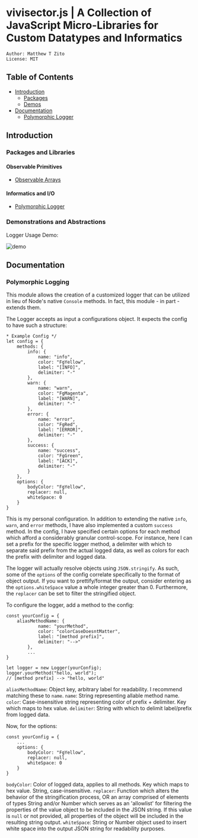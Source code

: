 # vivisector.js | A Collection of JavaScript Micro-Libraries for Custom Datatypes and Informatics

```
Author: Matthew T Zito
License: MIT
```
## Table of Contents

 - [Introduction](#intro) 
    * [Packages](#packages)
    * [Demos](#demo)
 - [Documentation](#docs)
    * [Polymorphic Logger](#logger)

## <a name="intro"></a> Introduction

### <a name="packages"></a> Packages and Libraries

#### Observable Primitives
  - [Observable Arrays](https://github.com/MatthewZito/vivisector-js/blob/master/packages/datatypes/ObservableArray.js)

#### Informatics and I/O
  - [Polymorphic Logger](https://github.com/MatthewZito/vivisector-js/blob/master/packages/informatics/PolymorphicLogger.js)

### <a name="demo"></a> Demonstrations and Abstractions
Logger Usage Demo:

![demo]((https://github.com/MatthewZito/vivisector-js/blob/master/documentation/polymorphic-logger-demo.gif))

## <a name="docs"></a> Documentation

### <a name="logger"></a> Polymorphic Logging

This module allows the creation of a customized logger that can be utilized in lieu of Node's native `Console` methods. In fact, this module - in part - extends them. 

The Logger accepts as input a configurations object. It expects the config to have such a structure:
```
* Example Config */
let config = {
    methods: {
        info: {
            name: "info",
            color: "FgYellow",
            label: "[INFO]",
            delimiter: "-"
        },
        warn: {
            name: "warn",
            color: "FgMagenta",
            label: "[WARN]",
            delimiter: "-"
        },
        error: {
            name: "error",
            color: "FgRed",
            label: "[ERROR]",
            delimiter: "-"
        },
        success: {
            name: "success",
            color: "FgGreen",
            label: "[ACK]",
            delimiter: "-"
        }
    },
    options: {
        bodyColor: "FgYellow",
        replacer: null,
        whiteSpace: 0
    }
}
```
This is my personal configuration. In addition to extending the native `info`, `warn`, and `error` methods, I have also implemented a custom `success` method. In the config, I have specified certain options for each method which afford a considerably granular control-scope. For instance, here I can set a prefix for the specific logger method, a delimiter with which to separate said prefix from the actual logged data, as well as colors for each the prefix with delimiter and logged data. 

The logger will actually resolve objects using `JSON.stringify`. As such, some of the `options` of the config correlate specifically to the format of object output. If you want to prettify/format the output, consider entering as the `options.whiteSpace` value a whole integer greater than 0. Furthermore, the `replacer` can be set to filter the stringified object.

To configure the logger, add a method to the config:
```
const yourConfig = {
    aliasMethodName: {
            name: "yourMethod",
            color: "colorCaseDoesntMatter",
            label: "[method prefix]",
            delimiter: "-->"
        },
        ...
}

let logger = new Logger(yourConfig);
logger.yourMethod("hello, world");
// [method prefix] --> "hello, world"
```

`aliasMethodName`: Object key, arbitrary label for readability. I recommend matching these to `name`.
`name`: String representing allable method name.
`color`: Case-insensitive string representing color of prefix + delimiter. Key which maps to hex value. 
`delimiter`: String with which to delimit label/prefix from logged data. 

Now, for the options:
```
const yourConfig = {
    ...
    options: {
        bodyColor: "FgYellow",
        replacer: null,
        whiteSpace: 0
    }
}
```
`bodyColor`: Color of logged data, applies to all methods. Key which maps to hex value. String, case-insensitive. 
`replacer`: Function which alters the behavior of the stringification process, OR an array comprised of elements of types String and/or Number which serves as an 'allowlist' for filtering the properties of the value object to be included in the JSON string. If this value is `null` or not provided, all properties of the object will be included in the resulting string output.
`whiteSpace`: String or Number object used to insert white space into the output JSON string for readability purposes.



